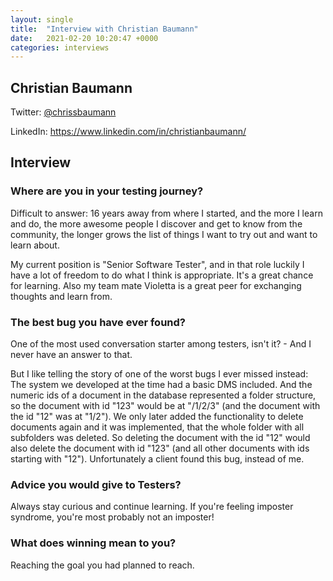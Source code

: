 ```yaml
---
layout: single
title:  "Interview with Christian Baumann"
date:   2021-02-20 10:20:47 +0000
categories: interviews
---
```


## Christian Baumann

Twitter: [@chrissbaumann](https://twitter.com/chrissbaumann)

LinkedIn: <https://www.linkedin.com/in/christianbaumann/>

## Interview

### Where are you in your testing journey?

Difficult to answer: 16 years away from where I started, and the more I learn and do, the more awesome people I discover and get to know from the community, the longer grows the list of things I want to try out and want to learn about.

My current position is "Senior Software Tester", and in that role luckily I have a lot of freedom to do what I think is appropriate. It's a great chance for learning. Also my team mate Violetta is a great peer for exchanging thoughts and learn from.

### The best bug you have ever found?

One of the most used conversation starter among testers, isn't it? - And I never have an answer to that.

But I like telling the story of one of the worst bugs I ever missed instead: The system we developed at the time had a basic DMS included. And the numeric ids of a document in the database represented a folder structure, so the document with id "123" would be at "/1/2/3" (and the document with the id "12" was at "1/2"). We only later added the functionality to delete documents again and it was implemented, that the whole folder with all subfolders was deleted. So deleting the document with the id "12" would also delete the document with id "123" (and all other documents with ids starting with "12").
Unfortunately a client found this bug, instead of me.

### Advice you would give to Testers?

Always stay curious and continue learning.
If you're feeling imposter syndrome, you're most probably not an imposter!

### What does winning mean to you?

Reaching the goal you had planned to reach.
